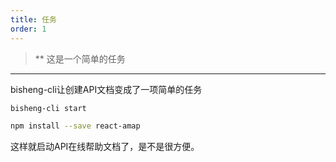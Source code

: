 ```yaml
---
title: 任务
order: 1
---
```


> ** 这是一个简单的任务

---

bisheng-cli让创建API文档变成了一项简单的任务

```bash
bisheng-cli start
```

```bash
npm install --save react-amap
```

这样就启动API在线帮助文档了，是不是很方便。